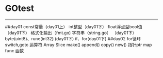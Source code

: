 # GOtest

----------

##day01
	const常量（day01上）
	int整型（day01下）
	float浮点型bool值（day01下）
	格式化输出（fmt.go)
	字符串（string.go） （day01下）
	byte(uint8)、rune(int32) (day01下)
	if、for(day01下)
##day02
	for循环
	switch,goto
	运算符
	Array
	Slice
	make()
	append()
	copy()
	new()
	指针ptr
	map
	func 函数